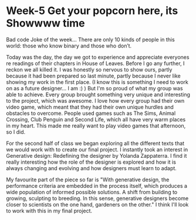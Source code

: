 # Week-5 Get your popcorn here, its Showwww time

Bad code Joke of the week... There are only 10 kinds of people in this world: those who know binary and those who don’t.

Today was the day, the day we got to experience and appreciate everyones re readings of their chapters in House of Leaves. Before I go any further, I reckon we all killed it. I was honestly so nervous to show ours, partly because it had been prepared so last minute, partly because I never like showing my work in the first place. (I know this is something I need to work on as a future designer... I am :) ) But I'm so proud of what my group was able to achieve. Every group brought something very unique and interesting to the project, which was awesome. I love how every group had their own video game, which meant that they had their own unique hurdles and obstacles to overcome. People used games such as The Sims, Animal Crossing, Club Penguin and Second Life, which all have very warm places in my heart. This made me really want to play video games that afternoon, so I did.

For the second half of class we began exploring all the different texts that we would work with to create our final project. I instantly took an interest in Generative design: Redefining the designer by Yolanda Zappaterra. I find it really interesting how the role of the designer is explored and how it is always changing and evolving and how designers must learn to adapt. 

My favourite part of the piece so far is "With generative design, the performance criteria are embedded in the process itself, which produces a wide population of informed possible solutions. A shift from building to growing, sculpting to breeding. In this sense, generative designers become closer to scientists on the one hand, gardeners on the other." I think I'll look to work with this in my final project.
